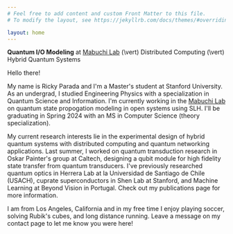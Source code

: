 ```yaml
---
# Feel free to add content and custom Front Matter to this file.
# To modify the layout, see https://jekyllrb.com/docs/themes/#overriding-theme-defaults

layout: home
---
```


**Quantum I/O Modeling** at [Mabuchi Lab](https://mabuchilab.org/) \(\vert\) Distributed Computing \(\vert\) Hybrid Quantum Systems

Hello there!

My name is Ricky Parada and I'm a Master's student at Stanford University.
As an undergrad, I studied Engineering Physics with a specialization in Quantum Science and Information. I'm currently working in the [Mabuchi Lab](https://mabuchilab.org/) on quantum state propogation modeling in open systems using SLH. I'll be graduating in Spring 2024 with an MS in Computer Science (theory specialization).

My current research interests lie in the experimental design of hybrid quantum systems with distributed computing and quantum networking applications.
Last summer, I worked on quantum transduction research in Oskar Painter's group at Caltech, designing a qubit module for high fidelity state transfer from quantum transducers.
I've previously researched quantum optics in Herrera Lab at la Universidad de Santiago de Chile (USACH), cuprate superconductors in Shen Lab at Stanford, and Machine Learning at Beyond Vision in Portugal.
Check out my publications page for more information.

I am from Los Angeles, California and in my free time I enjoy playing soccer, solving Rubik's cubes, and long distance running. Leave a message on my contact page to let me know you were here!